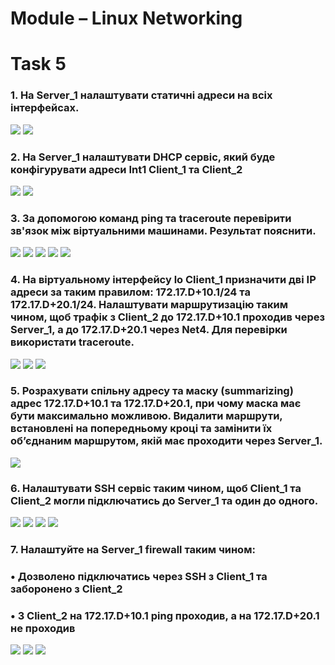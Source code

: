 # Module – Linux Networking
# Task 5
### 1. На Server_1 налаштувати статичні адреси на всіх інтерфейсах.
![](Images/5.1_1.png)
![](Images/5.1_2.png)
### 2. На Server_1 налаштувати DHCP сервіс, який буде конфігурувати адреси Int1 Client_1 та Client_2
![](Images/5.2_1.png)
![](Images/5.2_2.png)
### 3. За допомогою команд ping та traceroute перевірити зв'язок між віртуальними машинами. Результат пояснити.
![](Images/5.3_1.png)
![](Images/5.3_2.png)
![](Images/5.3_3.png)
![](Images/5.3_4.png)
![](Images/5.3_5.png)
### 4. На віртуальному інтерфейсу lo Client_1 призначити дві ІР адреси за таким правилом: 172.17.D+10.1/24 та 172.17.D+20.1/24. Налаштувати маршрутизацію таким чином, щоб трафік з Client_2 до 172.17.D+10.1 проходив через Server_1, а до 172.17.D+20.1 через Net4. Для перевірки використати traceroute.
![](Images/5.4_1.png)
![](Images/5.4_2.png)
![](Images/5.4_3.png)
### 5. Розрахувати спільну адресу та маску (summarizing) адрес 172.17.D+10.1 та 172.17.D+20.1, при чому маска має бути максимально можливою. Видалити маршрути, встановлені на попередньому кроці та замінити їх об’єднаним маршрутом, якій має проходити через Server_1.
![](Images/5.5.png)
### 6. Налаштувати SSH сервіс таким чином, щоб Client_1 та Client_2 могли підключатись до Server_1 та один до одного.
![](Images/5.6_1.png)
![](Images/5.6_2.png)
![](Images/5.6_3.png)
![](Images/5.6_4.png)
### 7. Налаштуйте на Server_1 firewall таким чином:
### • Дозволено підключатись через SSH з Client_1 та заборонено з Client_2
### • З Client_2 на 172.17.D+10.1 ping проходив, а на 172.17.D+20.1 не проходив
![](Images/5.7_1.png)
![](Images/5.7_2.png)
![](Images/5.7_3.png)
